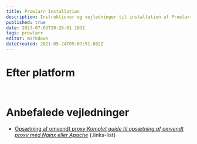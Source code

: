 ```yaml
---
title: Prowlarr Installation
description: Instruktioner og vejledninger til installation af Prowlarr
published: true
date: 2023-07-03T20:26:01.103Z
tags: prowlarr
editor: markdown
dateCreated: 2021-05-24T05:07:51.882Z
---
```


# Efter platform
[<i class="fab fa-windows" style="font-size: 3em;"></i>](/prowlarr/installation/windows)&nbsp;&nbsp;&nbsp;&nbsp;[<i class="fab fa-linux" style="font-size: 3em;"></i>](/prowlarr/installation/linux)&nbsp;&nbsp;&nbsp;&nbsp;[<i class="fab fa-apple" style="font-size: 3em;"></i>](/prowlarr/installation/macos)&nbsp;&nbsp;&nbsp;&nbsp;[<i class="fab fa-freebsd" style="font-size: 3em;"></i>](/prowlarr/installation/freebsd)&nbsp;&nbsp;&nbsp;&nbsp;[<i class="fab fa-docker" style="font-size: 3em;"></i>](/prowlarr/installation/docker)

# Anbefalede vejledninger
- [Opsætning af omvendt proxy *Komplet guide til opsætning af omvendt proxy med Nginx eller Apache*](/prowlarr/installation/reverse-proxy)
{.links-list}
